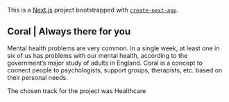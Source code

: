 This is a [Next.js](https://nextjs.org/) project bootstrapped with [`create-next-app`](https://github.com/vercel/next.js/tree/canary/packages/create-next-app).
## Coral | Always there for you

Mental health problems are very common. In a single week, at least one in six of us has problems with our mental health, according to the government’s major study of adults in England. Coral is a concept to connect people to psychologists, support groups, therapists, etc. based on their personal needs.<br>

The chosen track for the project was Healthcare
